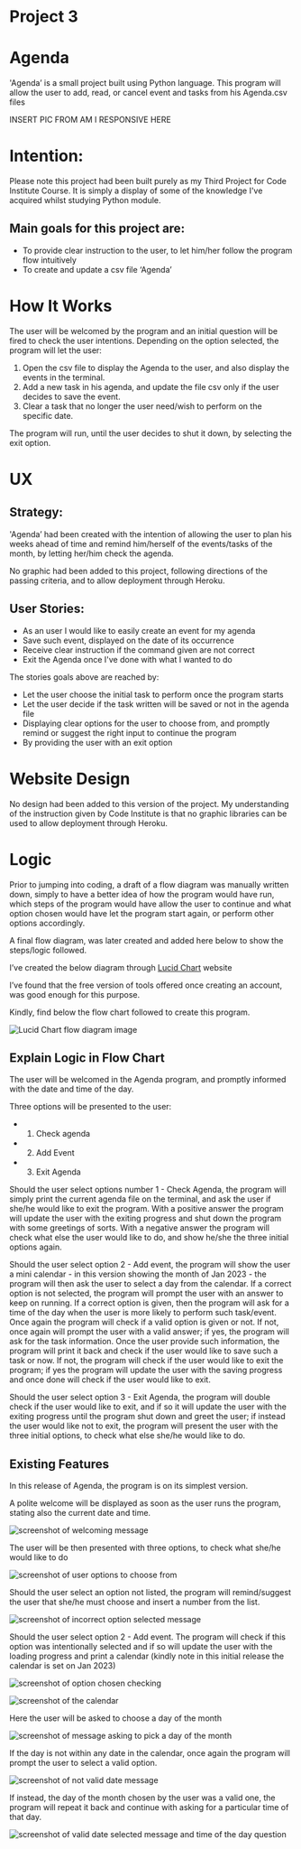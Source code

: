 # Project 3
# Agenda

'Agenda’ is a small project built using Python language. This program will allow the user to add, read, or cancel event and tasks from his Agenda.csv files

INSERT PIC FROM AM I RESPONSIVE HERE

 

# Intention:

Please note this project had been built purely as my Third Project for Code Institute Course. It is simply a display of some of the knowledge I've acquired whilst studying Python module.

## Main goals for this project are: 
-	To provide clear instruction to the user, to let him/her follow the program flow intuitively
-	To create and update a csv file ‘Agenda’

# How It Works

The user will be welcomed by the program and an initial question will be fired to check the user intentions.
Depending on the option selected, the program will let the user:

 1) Open the csv file to display the Agenda to the user, and also display the events in the terminal.
 2) Add a new task in his agenda, and update the file csv only if the user decides to save the event.
 3) Clear a task that no longer the user need/wish to perform on the specific date.

The program will run, until the user decides to shut it down, by selecting the exit option.


# UX

## Strategy:

'Agenda’ had been created with the intention of allowing the user to plan his weeks ahead of time and remind him/herself of the events/tasks of the month, by letting her/him check the agenda.

No graphic had been added to this project, following directions of the passing criteria, and to allow deployment through Heroku.

## User Stories:

-	As an user I would like to easily create an event for my agenda
-	Save such event, displayed on the date of its occurrence
-	Receive clear instruction if the command given are not correct
-   Exit the Agenda once I've done with what I wanted to do

The stories goals above are reached by:
-	Let the user choose the initial task to perform once the program starts
-	Let the user decide if the task written will be saved or not in the agenda file
-	Displaying clear options for the user to choose from, and promptly remind or suggest the right input to continue the program
-   By providing the user with an exit option

# Website Design

No design had been added to this version of the project. My understanding of the instruction given by Code Institute is that no graphic libraries can be used to allow deployment through Heroku.


# Logic

Prior to jumping into coding, a draft of a flow diagram was manually written down, simply to have a better idea of how the program would have run, which steps of the program would have allow the user to continue and what option chosen would have let the program start again, or perform other options accordingly.

A final flow diagram, was later created and added here below to show the steps/logic followed. 

I’ve created the below diagram through [Lucid Chart](https://www.lucidchart.com/pages/) website 


I’ve found that the free version of tools offered once creating an account, was good enough for this purpose. 

Kindly, find below the flow chart followed to create this program.

![Lucid Chart flow diagram image](/assets/images/lucid_chart.png)


## Explain Logic in Flow Chart

The user will be welcomed in the Agenda program, and promptly informed with the date and time of the day.

Three options will be presented to the user: 
- 1) Check agenda
- 2) Add Event
- 3) Exit Agenda

Should the user select options number 1 - Check Agenda, the program will simply print the current agenda file on the terminal, and ask the user if she/he would like to exit the program. 
With a positive answer the program will update the user with the exiting progress and shut down the program with some greetings of sorts.
With a negative answer the program will check what else the user would like to do, and show he/she the three initial options again.

Should the user select option 2 - Add event, the program will show the user a mini calendar - in this version showing the month of Jan 2023 - the program will then ask the user to select a day from the calendar. If a correct option is not selected, the program will prompt the user with an answer to keep on running. If a correct option is given, then the program will ask for a time of the day when the user is more likely to perform such task/event. Once again the program will check if a valid option is given or not. If not, once again will prompt the user with a valid answer; if yes, the program will ask for the task information.
Once the user provide such information, the program will print it back and check if the user would like to save such a task or now. If not, the program will check if the user would like to exit the program; if yes the program will update the user with the saving progress and once done will check if the user would like to exit.

Should the user select option 3 - Exit Agenda, the program will double check if the user would like to exit, and if so it will update the user with the exiting progress until the program shut down and greet the user; if instead the user would like not to exit, the program will present the user with the three initial options, to check what else she/he would like to do. 


## Existing Features

In this release of Agenda, the program is on its simplest version.

A polite welcome will be displayed as soon as the user runs the program, stating also the current date and time.

![screenshot of welcoming message](/assets/images/welcoming.png)



The user will be then presented with three options, to check what she/he would like to do

![screenshot of user options to choose from](/assets/images/options.png)


Should the user select an option not listed, the program will remind/suggest the user that she/he must choose and insert a number from the list.

![screenshot of incorrect option selected message](/assets/images/invalid_option123.png)


Should the user select option 2 - Add event. The program will check if this option was intentionally selected and if so will update the user with the loading progress and print a calendar (kindly note in this initial release the calendar is set on Jan 2023)

![screenshot of option chosen checking](/assets/images/add_event_option.png)


![screenshot of the calendar](/assets/images/loading.png)


Here the user will be asked to choose a day of the month

![screenshot of message asking to pick a day of the month](/assets/images/choosing_day.png)

If the day is not within any date in the calendar, once again the program will prompt the user to select a valid option.

![screenshot of not valid date message](/assets/images/wrong_day.png)

If instead, the day of the month chosen by the user was a valid one, the program will repeat it back and continue with asking for a particular time of that day.

![screenshot of valid date selected message and time of the day question](/assets/images/repeat_chosen_day.png)
